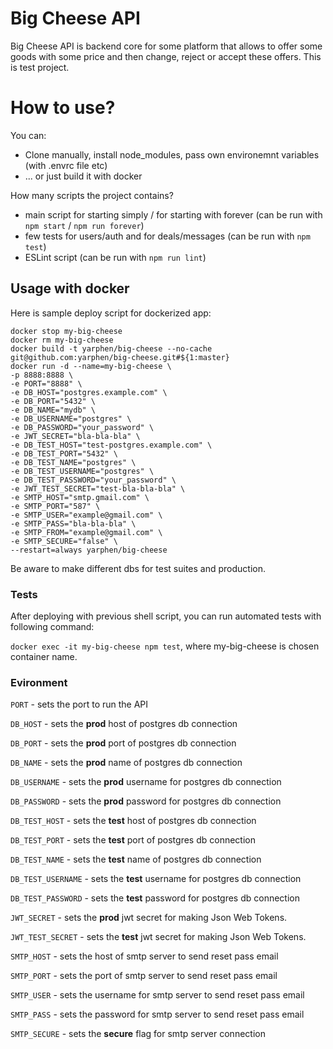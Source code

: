 # Big Cheese API

Big Cheese API is backend core for some platform that allows to offer some goods with some price and then change, reject or accept these offers. This is test project.

# How to use?
You can:
  - Clone manually, install node_modules, pass own environemnt variables (with .envrc file etc)
  - ... or just build it with docker

How many scripts the project contains?
  - main script for starting simply / for starting with forever (can be run with `npm start` / `npm run forever`)
  - few tests for users/auth and for deals/messages (can be run with `npm test`)
  - ESLint script (can be run with `npm run lint`)

## Usage with docker

Here is sample deploy script for dockerized app:

```
docker stop my-big-cheese 
docker rm my-big-cheese
docker build -t yarphen/big-cheese --no-cache git@github.com:yarphen/big-cheese.git#${1:master}
docker run -d --name=my-big-cheese \
-p 8888:8888 \
-e PORT="8888" \
-e DB_HOST="postgres.example.com" \
-e DB_PORT="5432" \
-e DB_NAME="mydb" \
-e DB_USERNAME="postgres" \
-e DB_PASSWORD="your_password" \
-e JWT_SECRET="bla-bla-bla" \
-e DB_TEST_HOST="test-postgres.example.com" \
-e DB_TEST_PORT="5432" \
-e DB_TEST_NAME="postgres" \
-e DB_TEST_USERNAME="postgres" \
-e DB_TEST_PASSWORD="your_password" \
-e JWT_TEST_SECRET="test-bla-bla-bla" \
-e SMTP_HOST="smtp.gmail.com" \
-e SMTP_PORT="587" \
-e SMTP_USER="example@gmail.com" \
-e SMTP_PASS="bla-bla-bla" \
-e SMTP_FROM="example@gmail.com" \
-e SMTP_SECURE="false" \
--restart=always yarphen/big-cheese
```

Be aware to make different dbs for test suites and production. 

### Tests

After deploying with previous shell script, you can run automated tests with following command:

`docker exec -it my-big-cheese npm test`, where my-big-cheese is chosen container name.

### Evironment

`PORT` - sets the port to run the API


`DB_HOST` - sets the **prod** host of postgres db connection

`DB_PORT` - sets the **prod** port of postgres db connection

`DB_NAME` - sets the **prod** name of postgres db connection

`DB_USERNAME` - sets the **prod** username for postgres db connection

`DB_PASSWORD` - sets the **prod** password for postgres db connection


`DB_TEST_HOST` - sets the **test** host of postgres db connection

`DB_TEST_PORT` - sets the **test** port of postgres db connection

`DB_TEST_NAME` - sets the **test** name of postgres db connection

`DB_TEST_USERNAME` - sets the **test** username for postgres db connection

`DB_TEST_PASSWORD` - sets the **test** password for postgres db connection


`JWT_SECRET` - sets the **prod** jwt secret for making Json Web Tokens.

`JWT_TEST_SECRET` - sets the **test** jwt secret for making Json Web Tokens.


`SMTP_HOST` - sets the host of smtp server to send reset pass email

`SMTP_PORT` - sets the port of smtp server to send reset pass email

`SMTP_USER` - sets the username for smtp server to send reset pass email

`SMTP_PASS` - sets the password for smtp server to send reset pass email

`SMTP_SECURE` - sets the **secure** flag for smtp server connection
